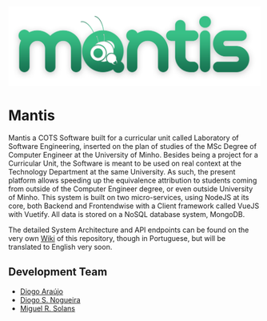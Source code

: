 <p align="center">
   <img width="510" height="159" src="assets/images/logotipo/Logo.png">
</p>

# Mantis

Mantis a COTS Software built for a curricular unit called Laboratory of Software Engineering, inserted on the plan of studies of the MSc Degree of Computer Engineer at the University of Minho. Besides being a project for a Curricular Unit, the Software is meant to be used on real context at the Technology Department at the same University.
As such, the present platform allows speeding up the equivalence attribution to students coming from outside of the Computer Engineer degree, or even outside University of Minho.
This system is built on two micro-services, using NodeJS at its core, both Backend and Frontendwise with a Client framework called VueJS with Vuetify. All data is stored on a NoSQL database system, MongoDB.

The detailed System Architecture and API endpoints can be found on the very own [Wiki](https://github.com/miguelsolans/equivalencias/wiki) of this repository, though in Portuguese, but will be translated to English very soon.

## Development Team

* [Diogo Araújo](https://github.com/dichico)
* [Diogo S. Nogueira](https://github.com/diogoesnog)
* [Miguel R. Solans](https://github.com/miguelsolans)
